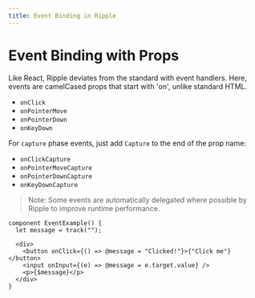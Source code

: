 ```yaml
---
title: Event Binding in Ripple
---
```


# Event Binding with Props

Like React, Ripple deviates from the standard with event handlers. Here, events
are camelCased props that start with 'on', unlike standard HTML.

- `onClick`
- `onPointerMove`
- `onPointerDown`
- `onKeyDown`

For `capture` phase events, just add `Capture` to the end of the prop name:

- `onClickCapture`
- `onPointerMoveCapture`
- `onPointerDownCapture`
- `onKeyDownCapture`

> Note: Some events are automatically delegated where possible by Ripple to improve runtime performance.


```ripple
component EventExample() {
  let message = track("");

  <div>
    <button onClick={() => @message = "Clicked!"}>{"Click me"}</button>
    <input onInput={(e) => @message = e.target.value} />
    <p>{$message}</p>
  </div>
}
```
